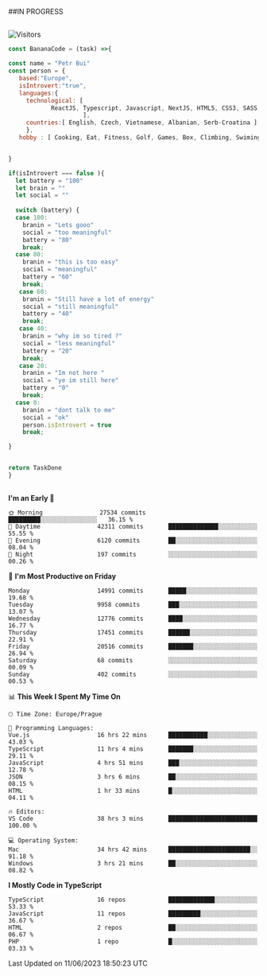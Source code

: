##IN PROGRESS
##
![Visitors](https://komarev.com/ghpvc/?username=petrbui&style=for-the-badge&label=Visitors+👀)
```Javascript
const BananaCode = (task) =>{

const name = "Petr Bui"
const person = {
   based:"Europe",
   isIntrovert:"true",
   languages:{
     technological: [ 
            ReactJS, Typescript, Javascript, NextJS, HTML5, CSS3, SASS, Redux, Node, Storybook, Styled-Component
                     ],
     countries:[ English, Czech, Vietnamese, Albanian, Serb-Croatina ]
     },
   hobby : [ Cooking, Eat, Fitness, Golf, Games, Box, Climbing, Swiming],


}

if(isIntrovert === false ){
  let battery = "100"
  let brain = ""
  let social = ""
  
  switch (battery) {
  case 100:
    branin = "Lets gooo"
    social = "too meaningful"
    battery = "80"
    break;
  case 80:
    branin = "this is too easy"
    social = "meaningful"
    battery = "60"
    break;
   case 60:
    branin = "Still have a lot of energy"
    social = "still meaningful"
    battery = "40"
    break;
   case 40:
    branin = "why im so tired ?"
    social = "less meaningful"
    battery = "20"
    break;
   case 20:
    branin = "Im not here "
    social = "ye im still here"
    battery = "0"
    break;
  case 0:
    branin = "dont talk to me"
    social = "ok"
    person.isIntrovert = true
    break;

}


return TaskDone
}
```



##
<!--
[![My GitHub stats](https://github-readme-stats.vercel.app/api?username=petrbui&theme=github_dark)](https://github.com/anuraghazra/github-readme-stats)

[![My wakatime stats](https://github-readme-stats.vercel.app/api/wakatime?username=petrbui&theme=github_dark)](https://github.com/anuraghazra/github-readme-stats)
-->
<!--START_SECTION:waka-->
**I'm an Early 🐤** 

```text
🌞 Morning                27534 commits       █████████░░░░░░░░░░░░░░░░   36.15 % 
🌆 Daytime                42311 commits       ██████████████░░░░░░░░░░░   55.55 % 
🌃 Evening                6120 commits        ██░░░░░░░░░░░░░░░░░░░░░░░   08.04 % 
🌙 Night                  197 commits         ░░░░░░░░░░░░░░░░░░░░░░░░░   00.26 % 
```
📅 **I'm Most Productive on Friday** 

```text
Monday                   14991 commits       █████░░░░░░░░░░░░░░░░░░░░   19.68 % 
Tuesday                  9958 commits        ███░░░░░░░░░░░░░░░░░░░░░░   13.07 % 
Wednesday                12776 commits       ████░░░░░░░░░░░░░░░░░░░░░   16.77 % 
Thursday                 17451 commits       ██████░░░░░░░░░░░░░░░░░░░   22.91 % 
Friday                   20516 commits       ███████░░░░░░░░░░░░░░░░░░   26.94 % 
Saturday                 68 commits          ░░░░░░░░░░░░░░░░░░░░░░░░░   00.09 % 
Sunday                   402 commits         ░░░░░░░░░░░░░░░░░░░░░░░░░   00.53 % 
```


📊 **This Week I Spent My Time On** 

```text
🕑︎ Time Zone: Europe/Prague

💬 Programming Languages: 
Vue.js                   16 hrs 22 mins      ███████████░░░░░░░░░░░░░░   43.03 % 
TypeScript               11 hrs 4 mins       ███████░░░░░░░░░░░░░░░░░░   29.11 % 
JavaScript               4 hrs 51 mins       ███░░░░░░░░░░░░░░░░░░░░░░   12.78 % 
JSON                     3 hrs 6 mins        ██░░░░░░░░░░░░░░░░░░░░░░░   08.15 % 
HTML                     1 hr 33 mins        █░░░░░░░░░░░░░░░░░░░░░░░░   04.11 % 

🔥 Editors: 
VS Code                  38 hrs 3 mins       █████████████████████████   100.00 % 

💻 Operating System: 
Mac                      34 hrs 42 mins      ███████████████████████░░   91.18 % 
Windows                  3 hrs 21 mins       ██░░░░░░░░░░░░░░░░░░░░░░░   08.82 % 
```

**I Mostly Code in TypeScript** 

```text
TypeScript               16 repos            █████████████░░░░░░░░░░░░   53.33 % 
JavaScript               11 repos            █████████░░░░░░░░░░░░░░░░   36.67 % 
HTML                     2 repos             ██░░░░░░░░░░░░░░░░░░░░░░░   06.67 % 
PHP                      1 repo              █░░░░░░░░░░░░░░░░░░░░░░░░   03.33 % 
```




 Last Updated on 11/06/2023 18:50:23 UTC
<!--END_SECTION:waka-->
